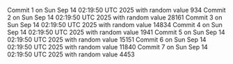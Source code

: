 Commit 1 on Sun Sep 14 02:19:50 UTC 2025 with random value 934
Commit 2 on Sun Sep 14 02:19:50 UTC 2025 with random value 28161
Commit 3 on Sun Sep 14 02:19:50 UTC 2025 with random value 14834
Commit 4 on Sun Sep 14 02:19:50 UTC 2025 with random value 1941
Commit 5 on Sun Sep 14 02:19:50 UTC 2025 with random value 15151
Commit 6 on Sun Sep 14 02:19:50 UTC 2025 with random value 11840
Commit 7 on Sun Sep 14 02:19:50 UTC 2025 with random value 4453
